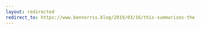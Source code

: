 ```yaml
---
layout: redirected
redirect_to: https://www.bennorris.blog/2019/03/16/this-summarizes-the.html
---
```

